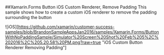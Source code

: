 ##Xamarin.Forms Button iOS Custom Renderer, Remove Padding
This sample shows how to create a custom iOS renderer to remove the padding surrounding the button

![iOS][https://github.com/xamarin/customer-success-samples/blob/BrandonSampleAppsJan2016/samples/Xamarin.Forms/ButtonWithNoPaddingSample/Simulator%20Screen%20Shot%20Feb%205%2C%202016%2C%205.20.58%20PM.png?raw=true "iOS Custom Button Renderer Removing Padding"]
